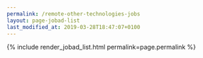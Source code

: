 ```yaml
---
permalink: /remote-other-technologies-jobs
layout: page-jobad-list
last_modified_at: 2019-03-28T18:47:07+0100
---
```

{% include render_jobad_list.html permalink=page.permalink %}
